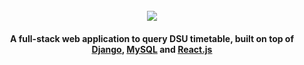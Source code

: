 <h1 align="center">
    <br>
    <a href="https://github.com/sinnytk/ModularTable-Web"> 
        <img src="https://imgur.com/aOgaKNM">
        </img>
    </a>
    <br>
</h1>

<h4 align="center">A full-stack web application to query DSU timetable, built on top of <a href='https://github.com/django/django'>Django</a>, <a href='https://github.com/mysqljs/mysql'>MySQL</a> and <a href='https://github.com/facebook/react'>React.js</a></h4>